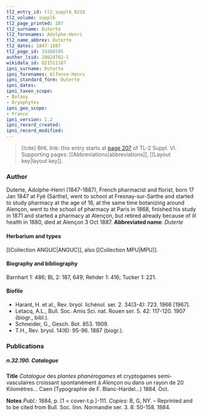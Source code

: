 ```yaml
---
tl2_entry_id: tl2_suppl6_0218
tl2_volume: suppl6
tl2_page_printed: 207
tl2_surname: Duterte
tl2_forenames: Adolphe-Henri
tl2_name_abbrev: Duterte
tl2_dates: 1847-1887
tl2_page_id: 33260195
author_lsid: 20024702-1
wikidata_id: Q21511187
ipni_surname: Duterte
ipni_forenames: Alfonse-Henri
ipni_standard_form: Duterte
ipni_dates: 
ipni_taxon_scope: 
- Botany
- Bryophytes
ipni_geo_scope: 
- France
ipni_version: 1.2
ipni_record_created: 
ipni_record_modified:
---
```



> [!cite] BHL link: this entry starts at [page 207](https://www.biodiversitylibrary.org/page/33260195) of TL-2 Suppl. VI.
> Supporting pages: [[Abbreviations|abbreviations]], [[Layout key|layout key]].

### Author

Duterte, Adolphe-Henri (1847-1887), French pharmacist and florist, born 17 Jan 1847 at Fyé (Sarthe), went to school at Fresnay-sur-Sarthe and started to study pharmacy at the age of 16, at the same time botanizing around Alençon, went to the school of pharmacy at Paris in 1868, finished his study in 1871 and started a pharmacy at Alençon, but retired already because of ill health in 1880, died at Alençon 3 Oct 1887. 
**Abbreviated name**: *Duterte*

#### Herbarium and types

[[Collection ANGUC|ANGUC]], also [[Collection MPU|MPU]].

#### Biography and bibliography

Barnhart 1: 486; BL 2: 187, 649; Rehder 1: 416; Tucker 1: 221.

#### Biofile

- Harant, H. et al., Rev. bryol. lichénol. ser. 2. 34(3-4): 723. 1966 \[1967\].
- Letacq, A.L., Bull. Soc. Amis Sci. nat. Rouen ser. 5. 42: 117-120. 1907 (biogr., bibl.).
- Schneider, G., Gesch. Bot. 853. 1909.
- T.H., Rev. bryol. 14(6): 95-96. 1887 (biogr.).

### Publications

##### n.32.190. Catalogue

**Title**
*Catalogue* des *plantes phanérogames* et cryptogames semi-vasculaires croissant spontanément à *Alençon* ou dans un rayon de 20 Kilomètres... Caen (Typographie de F. Blanc-Hardel...) 1884. Oct.

**Notes**
*Publ*.: 1884, p. \[1 = cover-t.p.\]-111. *Copies*: B, G, NY. – Reprinted and to be cited from Bull. Soc. linn. Normandie ser. 3. 8: 50-158. 1884.

